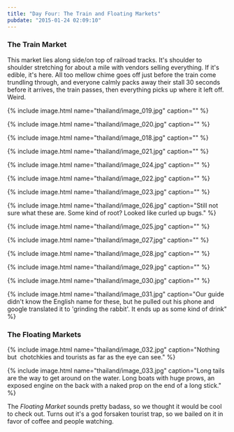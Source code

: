 ```yaml
---
title: "Day Four: The Train and Floating Markets"
pubdate: "2015-01-24 02:09:10"
---
```

### The Train Market

This market lies along side/on top of railroad tracks. It's shoulder to shoulder stretching for about a mile with vendors selling everything. If it's edible, it's here. All too mellow chime goes off just before the train come trundling through, and everyone calmly packs away their stall 30 seconds before it arrives, the train passes, then everything picks up where it left off. Weird.

{% include image.html name="thailand/image_019.jpg" caption="" %}

{% include image.html name="thailand/image_020.jpg" caption="" %}

{% include image.html name="thailand/image_018.jpg" caption="" %}

{% include image.html name="thailand/image_021.jpg" caption="" %}

{% include image.html name="thailand/image_024.jpg" caption="" %}

{% include image.html name="thailand/image_022.jpg" caption="" %}

{% include image.html name="thailand/image_023.jpg" caption="" %}

{% include image.html name="thailand/image_026.jpg" caption="Still not sure what these are. Some kind of root? Looked like curled up bugs." %}

{% include image.html name="thailand/image_025.jpg" caption="" %}

{% include image.html name="thailand/image_027.jpg" caption="" %}

{% include image.html name="thailand/image_028.jpg" caption="" %}

{% include image.html name="thailand/image_029.jpg" caption="" %}

{% include image.html name="thailand/image_030.jpg" caption="" %}

{% include image.html name="thailand/image_031.jpg" caption="Our guide didn't know the English name for these, but he pulled out his phone and google translated it to 'grinding the rabbit'. It ends up as some kind of drink" %}

### The Floating Markets

{% include image.html name="thailand/image_032.jpg" caption="Nothing but  chotchkies and tourists as far as the eye can see." %}

{% include image.html name="thailand/image_033.jpg" caption="Long tails are the way to get around on the water. Long boats with huge prows, an exposed engine on the back with a naked prop on the end of a long stick." %}

The *Floating Market* sounds pretty badass, so we thought it would be cool to check out. Turns out it's a god forsaken tourist trap, so we bailed on it in favor of coffee and people watching.